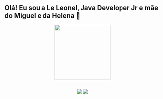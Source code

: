 ## Olá! Eu sou a Le Leonel, Java Developer Jr e mãe do Miguel e da Helena 🤗


<div align="center">
  <a href="https://github.com/leleonel">
  <img height="180em" src="https://github-readme-stats.vercel.app/api?username=leleonel&show_icons=true&theme=radical&include_all_commits=true&hide_title=true&count_private=true"/>


  
  ##
 
<div> 
  
  
  <a href = "mailto:leticiamoreiraleonel@gmail.com"><img src="https://img.shields.io/badge/-Gmail-%23333?style=for-the-badge&logo=gmail&logoColor=white" target="_blank"></a>
  <a href="https://www.linkedin.com/in/letícialeonel/" target="_blank"><img src="https://img.shields.io/badge/-LinkedIn-%230077B5?style=for-the-badge&logo=linkedin&logoColor=white" target="_blank"></a> 
 
 
</div>

